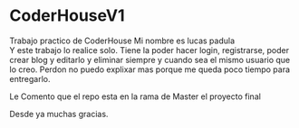 # CoderHouseV1
Trabajo practico de CoderHouse
Mi nombre es lucas padula   
Y este trabajo lo realice solo. Tiene la poder hacer login, registrarse, poder crear blog y editarlo y eliminar siempre y cuando sea el mismo usuario que lo creo. 
Perdon no puedo explixar mas porque me queda poco tiempo para entregarlo.

Le Comento que el repo esta en la rama de Master el proyecto final

Desde ya muchas gracias. 